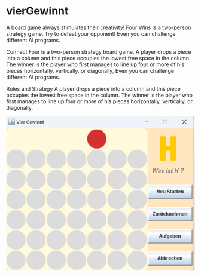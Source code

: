 # vierGewinnt
A board game always stimulates their creativity!
Four Wins is a two-person strategy game. Try to defeat your opponent! Even you can challenge different AI programs.

Connect Four is a two-person strategy board game. A player drops a piece into a column and this piece occupies the lowest free space in the column. The winner is the player who first manages to line up four or more of his pieces horizontally, vertically, or diagonally, Even you can challenge different AI programs. 

Rules and Strategy
A player drops a piece into a column and this piece occupies the lowest free space in the column. The winner is the player who first manages to line up four or more of his pieces horizontally, vertically, or diagonally.

![Connect four](vierGewinnt.png)
